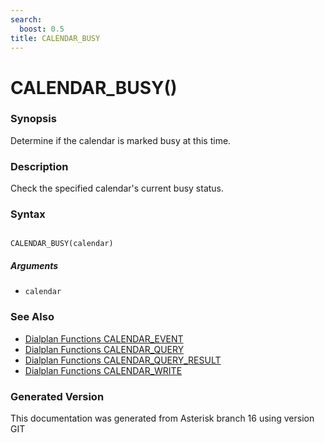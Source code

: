 ```yaml
---
search:
  boost: 0.5
title: CALENDAR_BUSY
---
```


# CALENDAR_BUSY()

### Synopsis

Determine if the calendar is marked busy at this time.

### Description

Check the specified calendar's current busy status.<br>


### Syntax


```

CALENDAR_BUSY(calendar)
```
##### Arguments


* `calendar`

### See Also

* [Dialplan Functions CALENDAR_EVENT](/Asterisk_16_Documentation/API_Documentation/Dialplan_Functions/CALENDAR_EVENT)
* [Dialplan Functions CALENDAR_QUERY](/Asterisk_16_Documentation/API_Documentation/Dialplan_Functions/CALENDAR_QUERY)
* [Dialplan Functions CALENDAR_QUERY_RESULT](/Asterisk_16_Documentation/API_Documentation/Dialplan_Functions/CALENDAR_QUERY_RESULT)
* [Dialplan Functions CALENDAR_WRITE](/Asterisk_16_Documentation/API_Documentation/Dialplan_Functions/CALENDAR_WRITE)


### Generated Version

This documentation was generated from Asterisk branch 16 using version GIT 